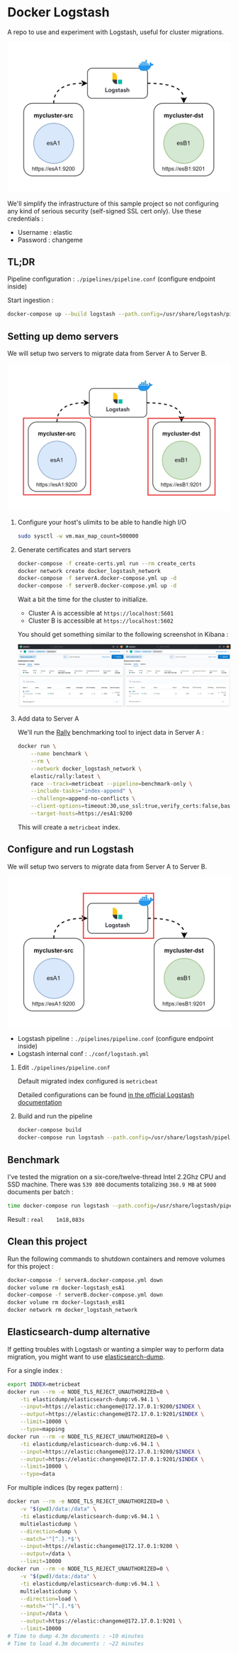 # Docker Logstash

A repo to use and experiment with Logstash, useful for cluster migrations.

![Migration strategy](./images/strategy.jpg)

We'll simplify the infrastructure of this sample project so not configuring any kind of serious security (self-signed SSL cert only). Use these credentials :

- Username : elastic
- Password : changeme

## TL;DR

Pipeline configuration : `./pipelines/pipeline.conf` (configure endpoint inside)

Start ingestion :

```bash
docker-compose up --build logstash --path.config=/usr/share/logstash/pipeline
```

## Setting up demo servers

We will setup two servers to migrate data from Server A to Server B.

![Migration strategy : configuring servers](./images/strategy_servers.jpg)

1. Configure your host's ulimits to be able to handle high I/O

    ```bash
    sudo sysctl -w vm.max_map_count=500000
    ```

2. Generate certificates and start servers

    ```bash
    docker-compose -f create-certs.yml run --rm create_certs
    docker network create docker_logstash_network
    docker-compose -f serverA.docker-compose.yml up -d
    docker-compose -f serverB.docker-compose.yml up -d
    ```

    Wait a bit the time for the cluster to initialize.

    - Cluster A is accessible at `https://localhost:5601`
    - Cluster B is accessible at `https://localhost:5602`

    You should get something similar to the following screenshot in Kibana :

    ![Elasticsearch servers running, visualized in Kibana](./images/cluster_up.png)

3. Add data to Server A

    We'll run the [Rally](https://github.com/elastic/rally) benchmarking tool to inject data in Server A :

    ```bash
    docker run \
        --name benchmark \
        --rm \
        --network docker_logstash_network \
        elastic/rally:latest \
        race --track=metricbeat --pipeline=benchmark-only \
        --include-tasks="index-append" \
        --challenge=append-no-conflicts \
        --client-options=timeout:30,use_ssl:true,verify_certs:false,basic_auth_user:'elastic',basic_auth_password:'changeme' \
        --target-hosts=https://esA1:9200
    ```

    This will create a `metricbeat` index.

## Configure and run Logstash

We will setup two servers to migrate data from Server A to Server B.

![Migration strategy : configuring Logstash](./images/strategy_logstash.jpg)

- Logstash pipeline : `./pipelines/pipeline.conf` (configure endpoint inside)
- Logstash internal conf : `./conf/logstash.yml`

1. Edit `./pipelines/pipeline.conf`

    Default migrated index configured is `metricbeat`

    Detailed configurations can be found [in the official Logstash documentation](https://www.elastic.co/guide/en/logstash/current/plugins-filters-elasticsearch.html#plugins-filters-elasticsearch-options)

2. Build and run the pipeline

    ```bash
    docker-compose build
    docker-compose run logstash --path.config=/usr/share/logstash/pipeline
    ```

## Benchmark

I've tested the migration on a six-core/twelve-thread Intel 2.2Ghz CPU and SSD machine. There was `539 800` documents totalizing `360.9 MB` at `5000` documents per batch :

```sh
time docker-compose run logstash --path.config=/usr/share/logstash/pipeline
```

Result : `real    1m18,083s`

## Clean this project

Run the following commands to shutdown containers and remove volumes for this project :

```bash
docker-compose -f serverA.docker-compose.yml down
docker volume rm docker-logstash_esA1
docker-compose -f serverB.docker-compose.yml down
docker volume rm docker-logstash_esB1
docker network rm docker_logstash_network
```

## Elasticsearch-dump alternative

If getting troubles with Logstash or wanting a simpler way to perform data migration, you might want to use [elasticsearch-dump](https://github.com/elasticsearch-dump/elasticsearch-dump).

For a single index :

```bash
export INDEX=metricbeat
docker run --rm -e NODE_TLS_REJECT_UNAUTHORIZED=0 \
    -ti elasticdump/elasticsearch-dump:v6.94.1 \
    --input=https://elastic:changeme@172.17.0.1:9200/$INDEX \
    --output=https://elastic:changeme@172.17.0.1:9201/$INDEX \
    --limit=10000 \
    --type=mapping
docker run --rm -e NODE_TLS_REJECT_UNAUTHORIZED=0 \
    -ti elasticdump/elasticsearch-dump:v6.94.1 \
    --input=https://elastic:changeme@172.17.0.1:9200/$INDEX \
    --output=https://elastic:changeme@172.17.0.1:9201/$INDEX \
    --limit=10000 \
    --type=data
```

For multiple indices (by regex pattern) :

```bash
docker run --rm -e NODE_TLS_REJECT_UNAUTHORIZED=0 \
    -v "$(pwd)/data:/data" \
    -ti elasticdump/elasticsearch-dump:v6.94.1 \
    multielasticdump \
    --direction=dump \
    --match='^[^.].*$'\
    --input=https://elastic:changeme@172.17.0.1:9200 \
    --output=/data \
    --limit=10000
docker run --rm -e NODE_TLS_REJECT_UNAUTHORIZED=0 \
    -v "$(pwd)/data:/data" \
    -ti elasticdump/elasticsearch-dump:v6.94.1 \
    multielasticdump \
    --direction=load \
    --match='^[^.].*$'\
    --input=/data \
    --output=https://elastic:changeme@172.17.0.1:9201 \
    --limit=10000
# Time to dump 4.3m documents : ~10 minutes
# Time to load 4.3m documents : ~22 minutes
```
